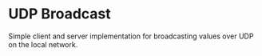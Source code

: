 # UDP Broadcast

Simple client and server implementation for broadcasting values over UDP on the local network.
